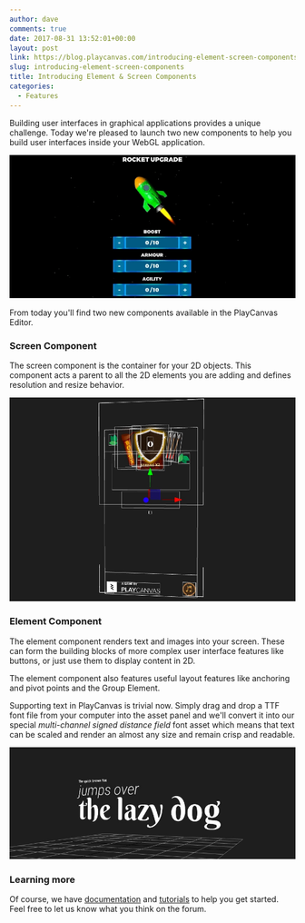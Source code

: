 ```yaml
---
author: dave
comments: true
date: 2017-08-31 13:52:01+00:00
layout: post
link: https://blog.playcanvas.com/introducing-element-screen-components/
slug: introducing-element-screen-components
title: Introducing Element & Screen Components
categories:
  - Features
---
```


Building user interfaces in graphical applications provides a unique challenge. Today we're pleased to launch two new components to help you build user interfaces inside your WebGL application.

![UI demo](/assets/media/Aug-31-2017-14-18-22.gif)

From today you'll find two new components available in the PlayCanvas Editor.

### Screen Component

The screen component is the container for your 2D objects. This component acts a parent to all the 2D elements you are adding and defines resolution and resize behavior.

![Master Archer Screen](/assets/media/editor-master-archer.jpg)

### Element Component

The element component renders text and images into your screen. These can form the building blocks of more complex user interface features like buttons, or just use them to display content in 2D.

The element component also features useful layout features like anchoring and pivot points and the Group Element.

Supporting text in PlayCanvas is trivial now. Simply drag and drop a TTF font file from your computer into the asset panel and we'll convert it into our special *multi-channel signed distance field* font asset which means that text can be scaled and render an almost any size and remain crisp and readable.

![Text Elements](/assets/media/debugscripts___Editor.jpg)

### Learning more

Of course, we have [documentation](https://developer.playcanvas.com/en/user-manual/user-interface/) and [tutorials](https://developer.playcanvas.com/en/tutorials/?tags=ui) to help you get started. Feel free to let us know what you think on the forum.
